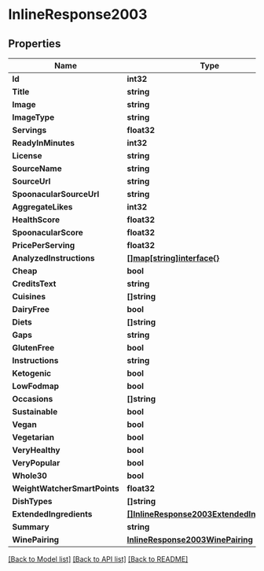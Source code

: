 # InlineResponse2003

## Properties

Name | Type | Description | Notes
------------ | ------------- | ------------- | -------------
**Id** | **int32** |  | 
**Title** | **string** |  | 
**Image** | **string** |  | 
**ImageType** | **string** |  | 
**Servings** | **float32** |  | 
**ReadyInMinutes** | **int32** |  | 
**License** | **string** |  | 
**SourceName** | **string** |  | 
**SourceUrl** | **string** |  | 
**SpoonacularSourceUrl** | **string** |  | 
**AggregateLikes** | **int32** |  | 
**HealthScore** | **float32** |  | 
**SpoonacularScore** | **float32** |  | 
**PricePerServing** | **float32** |  | 
**AnalyzedInstructions** | [**[]map[string]interface{}**](map[string]interface{}.md) |  | 
**Cheap** | **bool** |  | 
**CreditsText** | **string** |  | 
**Cuisines** | **[]string** |  | 
**DairyFree** | **bool** |  | 
**Diets** | **[]string** |  | 
**Gaps** | **string** |  | 
**GlutenFree** | **bool** |  | 
**Instructions** | **string** |  | 
**Ketogenic** | **bool** |  | 
**LowFodmap** | **bool** |  | 
**Occasions** | **[]string** |  | 
**Sustainable** | **bool** |  | 
**Vegan** | **bool** |  | 
**Vegetarian** | **bool** |  | 
**VeryHealthy** | **bool** |  | 
**VeryPopular** | **bool** |  | 
**Whole30** | **bool** |  | 
**WeightWatcherSmartPoints** | **float32** |  | 
**DishTypes** | **[]string** |  | 
**ExtendedIngredients** | [**[]InlineResponse2003ExtendedIngredients**](inline_response_200_3_extendedIngredients.md) |  | 
**Summary** | **string** |  | 
**WinePairing** | [**InlineResponse2003WinePairing**](inline_response_200_3_winePairing.md) |  | 

[[Back to Model list]](../README.md#documentation-for-models) [[Back to API list]](../README.md#documentation-for-api-endpoints) [[Back to README]](../README.md)


